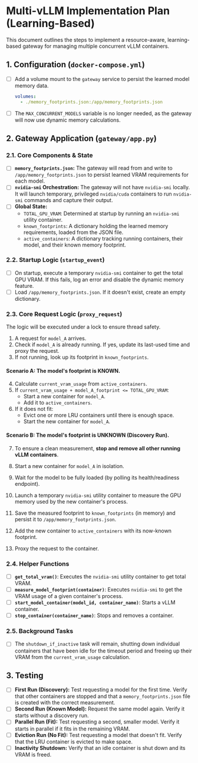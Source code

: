 # Multi-vLLM Implementation Plan (Learning-Based)

This document outlines the steps to implement a resource-aware, learning-based gateway for managing multiple concurrent vLLM containers.

## 1. Configuration (`docker-compose.yml`)

- [ ] Add a volume mount to the `gateway` service to persist the learned model memory data.
  ```yaml
  volumes:
    - ./memory_footprints.json:/app/memory_footprints.json
  ```
- [ ] The `MAX_CONCURRENT_MODELS` variable is no longer needed, as the gateway will now use dynamic memory calculations.

## 2. Gateway Application (`gateway/app.py`)

### 2.1. Core Components & State

- [ ] **`memory_footprints.json`:** The gateway will read from and write to `/app/memory_footprints.json` to persist learned VRAM requirements for each model.
- [ ] **`nvidia-smi` Orchestration:** The gateway will not have `nvidia-smi` locally. It will launch temporary, privileged `nvidia/cuda` containers to run `nvidia-smi` commands and capture their output.
- [ ] **Global State:**
    - `TOTAL_GPU_VRAM`: Determined at startup by running an `nvidia-smi` utility container.
    - `known_footprints`: A dictionary holding the learned memory requirements, loaded from the JSON file.
    - `active_containers`: A dictionary tracking running containers, their model, and their known memory footprint.

### 2.2. Startup Logic (`startup_event`)

- [ ] On startup, execute a temporary `nvidia-smi` container to get the total GPU VRAM. If this fails, log an error and disable the dynamic memory feature.
- [ ] Load `/app/memory_footprints.json`. If it doesn't exist, create an empty dictionary.

### 2.3. Core Request Logic (`proxy_request`)

The logic will be executed under a lock to ensure thread safety.

1.  A request for `model_A` arrives.
2.  Check if `model_A` is already running. If yes, update its last-used time and proxy the request.
3.  If not running, look up its footprint in `known_footprints`.

#### Scenario A: The model's footprint is KNOWN.
4.  Calculate `current_vram_usage` from `active_containers`.
5.  If `current_vram_usage + model_A_footprint <= TOTAL_GPU_VRAM`:
    - Start a new container for `model_A`.
    - Add it to `active_containers`.
6.  If it does not fit:
    - Evict one or more LRU containers until there is enough space.
    - Start the new container for `model_A`.

#### Scenario B: The model's footprint is UNKNOWN (Discovery Run).
7.  To ensure a clean measurement, **stop and remove all other running vLLM containers**.
8.  Start a new container for `model_A` in isolation.
9.  Wait for the model to be fully loaded (by polling its health/readiness endpoint).
10. Launch a temporary `nvidia-smi` utility container to measure the GPU memory used by the new container's process.
11. Save the measured footprint to `known_footprints` (in memory) and persist it to `/app/memory_footprints.json`.
12. Add the new container to `active_containers` with its now-known footprint.

13. Proxy the request to the container.

### 2.4. Helper Functions

- [ ] **`get_total_vram()`**: Executes the `nvidia-smi` utility container to get total VRAM.
- [ ] **`measure_model_footprint(container)`**: Executes `nvidia-smi` to get the VRAM usage of a given container's process.
- [ ] **`start_model_container(model_id, container_name)`**: Starts a vLLM container.
- [ ] **`stop_container(container_name)`**: Stops and removes a container.

### 2.5. Background Tasks

- [ ] The `shutdown_if_inactive` task will remain, shutting down individual containers that have been idle for the timeout period and freeing up their VRAM from the `current_vram_usage` calculation.

## 3. Testing

- [ ] **First Run (Discovery):** Test requesting a model for the first time. Verify that other containers are stopped and that a `memory_footprints.json` file is created with the correct measurement.
- [ ] **Second Run (Known Model):** Request the same model again. Verify it starts without a discovery run.
- [ ] **Parallel Run (Fit):** Test requesting a second, smaller model. Verify it starts in parallel if it fits in the remaining VRAM.
- [ ] **Eviction Run (No Fit):** Test requesting a model that doesn't fit. Verify that the LRU container is evicted to make space.
- [ ] **Inactivity Shutdown:** Verify that an idle container is shut down and its VRAM is freed.